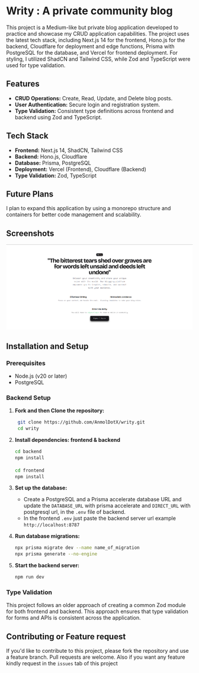# Writy : A private community blog

This project is a Medium-like but private blog application developed to practice and showcase my CRUD application capabilities. The project uses the latest tech stack, including Next.js 14 for the frontend, Hono.js for the backend, Cloudflare for deployment and edge functions, Prisma with PostgreSQL for the database, and Vercel for frontend deployment. For styling, I utilized ShadCN and Tailwind CSS, while Zod and TypeScript were used for type validation.

## Features

- **CRUD Operations:** Create, Read, Update, and Delete blog posts.
- **User Authentication:** Secure login and registration system.
- **Type Validation:** Consistent type definitions across frontend and backend using Zod and TypeScript.

## Tech Stack

- **Frontend:** Next.js 14, ShadCN, Tailwind CSS
- **Backend:** Hono.js, Cloudflare
- **Database:** Prisma, PostgreSQL
- **Deployment:** Vercel (Frontend), Cloudflare (Backend)
- **Type Validation:** Zod, TypeScript

## Future Plans

I plan to expand this application by using a monorepo structure and containers for better code management and scalability.

## Screenshots

![Homepage](/readmeAssets/home.png)

## Installation and Setup

### Prerequisites

- Node.js (v20 or later)
- PostgreSQL

### Backend Setup

1. **Fork and then Clone the repository:**
   ```bash
    git clone https://github.com/AnmolDotX/writy.git
    cd writy
   ```

2. **Install dependencies: frontend & backend**
   ```bash
   cd backend
   npm install

   cd frontend
   npm install
   ```

3. **Set up the database:**
   - Create a PostgreSQL and a Prisma accelerate database URL and update the `DATABASE_URL` with prisma accelerate and `DIRECT_URL` with postgresql url, in the `.env` file of backend.
   - In the frontend `.env` just paste the backend server url example `http://localhost:8787`

4. **Run database migrations:**
   ```bash
   npx prisma migrate dev --name name_of_migration
   npx prisma generate --no-engine
   ```

5. **Start the backend server:**
   ```bash
   npm run dev
   ```

### Type Validation

This project follows an older approach of creating a common Zod module for both frontend and backend. This approach ensures that type validation for forms and APIs is consistent across the application.

## Contributing or Feature request

If you'd like to contribute to this project, please fork the repository and use a feature branch. Pull requests are welcome. Also if you want any feature kindly request in the `issues` tab of this project
